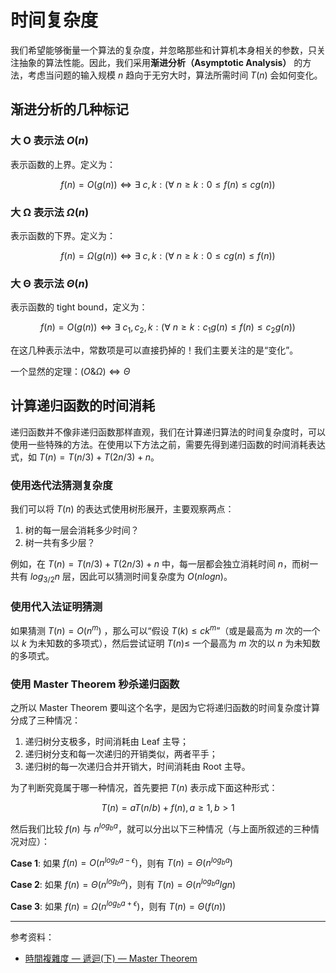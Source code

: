 # 时间复杂度

我们希望能够衡量一个算法的复杂度，并忽略那些和计算机本身相关的参数，只关注抽象的算法性能。因此，我们采用**渐进分析（Asymptotic Analysis）** 的方法，考虑当问题的输入规模 $n$ 趋向于无穷大时，算法所需时间 $T(n)$ 会如何变化。

## 渐进分析的几种标记

### 大 O 表示法 $O(n)$
表示函数的上界。定义为：

$$f(n)=O(g(n)) \iff \exists\ c, k : (\forall\ n \ge k : 0 \le f(n) \le cg(n))$$

### 大 Ω 表示法 $\Omega(n)$
表示函数的下界。定义为：

$$f(n)=\Omega(g(n)) \iff \exists\ c, k : (\forall\ n \ge k : 0 \le cg(n) \le f(n))$$

### 大 Θ 表示法 $\Theta(n)$
表示函数的 tight bound，定义为：

$$f(n)=O(g(n)) \iff \exists\ c_1, c_2, k : (\forall\ n \ge k : c_1g(n) \le f(n) \le c_2g(n))$$

在这几种表示法中，常数项是可以直接扔掉的！我们主要关注的是“变化”。

一个显然的定理：$(O \& \Omega) \iff \Theta$

## 计算递归函数的时间消耗

递归函数并不像非递归函数那样直观，我们在计算递归算法的时间复杂度时，可以使用一些特殊的方法。在使用以下方法之前，需要先得到递归函数的时间消耗表达式，如 $T(n) = T(n/3) + T(2n/3) + n$。

### 使用迭代法猜测复杂度

我们可以将 $T(n)$ 的表达式使用树形展开，主要观察两点：

1. 树的每一层会消耗多少时间？
2. 树一共有多少层？

例如，在 $T(n) = T(n/3) + T(2n/3) + n$ 中，每一层都会独立消耗时间 $n$，而树一共有 $log_{3/2}n$ 层，因此可以猜测时间复杂度为 $O(nlogn)$。

### 使用代入法证明猜测

如果猜测 $T(n)=O(n^m)$ ，那么可以“假设 $T(k) \le ck^m$”（或是最高为 $m$ 次的一个以 $k$ 为未知数的多项式），然后尝试证明 $T(n) \le$ 一个最高为 $m$ 次的以 $n$ 为未知数的多项式。

### 使用 Master Theorem 秒杀递归函数

之所以 Master Theorem 要叫这个名字，是因为它将递归函数的时间复杂度计算分成了三种情况：

1. 递归树分支极多，时间消耗由 Leaf 主导；
2. 递归树分支和每一次递归的开销类似，两者平手；
3. 递归树的每一次递归合并开销大，时间消耗由 Root 主导。

为了判断究竟属于哪一种情况，首先要把 $T(n)$ 表示成下面这种形式：

$$T(n)=aT(n/b)+f(n), a\ge1, b\gt1$$

然后我们比较 $f(n)$ 与 $n^{log_ba}$，就可以分出以下三种情况（与上面所叙述的三种情况对应）：

**Case 1**: 如果 $f(n)=O(n^{log_ba-\epsilon})$，则有 $T(n)=\Theta(n^{log_ba})$

**Case 2**: 如果 $f(n)=\Theta(n^{log_ba})$，则有 $T(n)=\Theta(n^{log_ba}lgn)$

**Case 3**: 如果 $f(n)=\Omega(n^{log_ba+\epsilon})$，则有 $T(n)=\Theta(f(n))$

---

参考资料：

- [時間複雜度 — 遞迴(下) — Master Theorem](https://mycollegenotebook.medium.com/%E6%99%82%E9%96%93%E8%A4%87%E9%9B%9C%E5%BA%A6-%E9%81%9E%E8%BF%B4-%E4%B8%8B-master-th-307ad4608ab6)